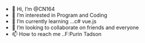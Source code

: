 - 👋 Hi, I’m @CN164
- 👀 I’m interested in Program and Coding
- 🌱 I’m currently learning ...c# vue.js
- 💞️ I’m looking to collaborate on friends and everyone
- 📫 How to reach me ..F:Purin Tadson

<!---
CN164/CN164 is a ✨ special ✨ repository because its `README.md` (this file) appears on your GitHub profile.
You can click the Preview link to take a look at your changes.
--->
